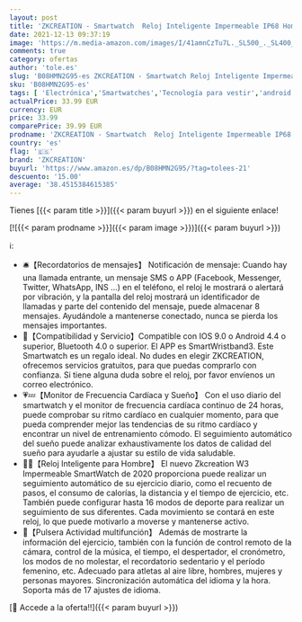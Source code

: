 ```yaml
---
layout: post
title: 'ZKCREATION - Smartwatch  Reloj Inteligente Impermeable IP68 Hombre Mujer con Pulsómetro Cronómetros Calorías Monitor de Sueño Podómetro Pulsera Actividad Inteligentes Smart Watch Reloj Deportivo para Android iOS'
date: 2021-12-13 09:37:19
image: 'https://m.media-amazon.com/images/I/41amnCzTu7L._SL500_._SL400_.jpg'
comments: true
category: ofertas
author: 'tole.es'
slug: 'B08HMN2G95-es ZKCREATION - Smartwatch Reloj Inteligente Impermeable IP68...'
sku: 'B08HMN2G95-es'
tags: [ 'Electrónica','Smartwatches','Tecnología para vestir','android','zkcreation', ]
actualPrice: 33.99 EUR
currency: EUR
price: 33.99
comparePrice: 39.99 EUR
prodname: 'ZKCREATION - Smartwatch  Reloj Inteligente Impermeable IP68 Hombre Mujer con Pulsómetro Cronómetros Calorías Monitor de Sueño Podómetro Pulsera Actividad Inteligentes Smart Watch Reloj Deportivo para Android iOS'
country: 'es'
flag: '🇪🇸'
brand: 'ZKCREATION'
buyurl: 'https://www.amazon.es/dp/B08HMN2G95/?tag=tolees-21'
descuento: '15.00'
average: '38.4515384615385'
---
```


Tienes [{{< param title >}}]({{< param buyurl >}}) en el siguiente enlace!

[![{{< param prodname >}}]({{< param image >}})]({{< param buyurl >}})

ℹ️:

- 🛎️【Recordatorios de mensajes】 Notificación de mensaje: Cuando hay una llamada entrante, un mensaje SMS o APP (Facebook, Messenger, Twitter, WhatsApp, INS ...) en el teléfono, el reloj le mostrará o alertará por vibración, y la pantalla del reloj mostrará un identificador de llamadas y parte del contenido del mensaje, puede almacenar 8 mensajes. Ayudándole a mantenerse conectado, nunca se pierda los mensajes importantes.
- 🎁【Compatibilidad y Servicio】Compatible con IOS 9.0 o Android 4.4 o superior, Bluetooth 4.0 o superior. El APP es SmartWristband3. Este Smartwatch es un regalo ideal. No dudes en elegir ZKCREATION, ofrecemos servicios gratuitos, para que puedas comprarlo con confianza. Si tiene alguna duda sobre el reloj, por favor envíenos un correo electrónico.
- 💗💤【Monitor de Frecuencia Cardíaca y Sueño】 Con el uso diario del smartwatch y el monitor de frecuencia cardíaca continuo de 24 horas, puede comprobar su ritmo cardíaco en cualquier momento, para que pueda comprender mejor las tendencias de su ritmo cardíaco y encontrar un nivel de entrenamiento cómodo. El seguimiento automático del sueño puede analizar exhaustivamente los datos de calidad del sueño para ayudarle a ajustar su estilo de vida saludable.
- 🚴‍♂️【Reloj Inteligente para Hombre】 El nuevo Zkcreation W3 Impermeable SmartWatch de 2020 proporciona puede realizar un seguimiento automático de su ejercicio diario, como el recuento de pasos, el consumo de calorías, la distancia y el tiempo de ejercicio, etc. También puede configurar hasta 16 modos de deporte para realizar un seguimiento de sus diferentes. Cada movimiento se contará en este reloj, lo que puede motivarlo a moverse y mantenerse activo.
- 📸【Pulsera Actividad multifunción】 Además de mostrarte la información del ejercicio, también con la función de control remoto de la cámara, control de la música, el tiempo, el despertador, el cronómetro, los modos de no molestar, el recordatorio sedentario y el período femenino, etc. Adecuado para atletas al aire libre, hombres, mujeres y personas mayores. Sincronización automática del idioma y la hora. Soporta más de 17 ajustes de idioma.

[🛒 Accede a la oferta!!]({{< param buyurl >}})

